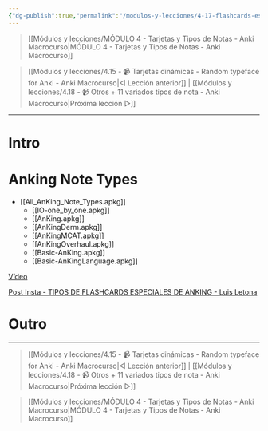 ```yaml
---
{"dg-publish":true,"permalink":"/modulos-y-lecciones/4-17-flashcards-especiales-de-anking-anki-macrocurso/","noteIcon":"","updated":"2024-05-15T22:20:32.239+02:00"}
---
```



> [[Módulos y lecciones/MÓDULO 4 - Tarjetas y Tipos de Notas - Anki Macrocurso\|MÓDULO 4 - Tarjetas y Tipos de Notas - Anki Macrocurso]]

> [[Módulos y lecciones/4.15 - 📹 Tarjetas dinámicas - Random typeface for Anki - Anki Macrocurso\|◁ Lección anterior]] | [[Módulos y lecciones/4.18 - 📹 Otros + 11 variados tipos de nota - Anki Macrocurso\|Próxima lección ▷]]

---

# Intro


# 
# Anking Note Types
- [[All_AnKing_Note_Types.apkg]]
	- [[IO-one_by_one.apkg]]
	- [[AnKing.apkg]]
	- [[AnKingDerm.apkg]]
	- [[AnKingMCAT.apkg]]
	- [[AnKingOverhaul.apkg]]
	- [[Basic-AnKing.apkg]]
	- [[Basic-AnKingLanguage.apkg]]

[Vídeo](https://youtu.be/NYUhNMyAZNs)

[Post Insta - TIPOS DE FLASHCARDS ESPECIALES DE ANKING - Luis Letona](https://www.instagram.com/p/CX99rgwsZip/?hl=es&img_index=4)


# Outro

---

> [[Módulos y lecciones/4.15 - 📹 Tarjetas dinámicas - Random typeface for Anki - Anki Macrocurso\|◁ Lección anterior]] | [[Módulos y lecciones/4.18 - 📹 Otros + 11 variados tipos de nota - Anki Macrocurso\|Próxima lección ▷]]

> [[Módulos y lecciones/MÓDULO 4 - Tarjetas y Tipos de Notas - Anki Macrocurso\|MÓDULO 4 - Tarjetas y Tipos de Notas - Anki Macrocurso]]

